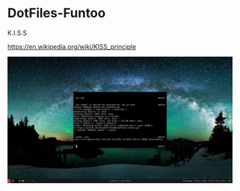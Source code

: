 # DotFiles-Funtoo

K.I.S.S

https://en.wikipedia.org/wiki/KISS_principle

![screenshot](https://github.com/alexdefreitas99/DotFiles-Funtoo/blob/master/MyHome.png)
